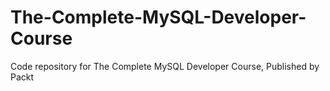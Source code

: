 # The-Complete-MySQL-Developer-Course
Code repository for The Complete MySQL Developer Course, Published by Packt
